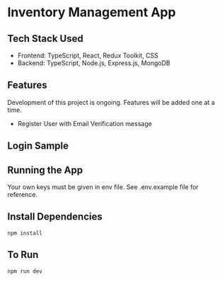 # Inventory Management App

## Tech Stack Used

- Frontend: TypeScript, React, Redux Toolkit, CSS
- Backend: TypeScript, Node.js, Express.js, MongoDB

## Features

Development of this project is ongoing. Features will be added one at a time.
- Register User with Email Verification message

## Login Sample

## Running the App

Your own keys must be given in env file. See .env.example file for reference.

## Install Dependencies

`npm install`

## To Run

`npm run dev`
